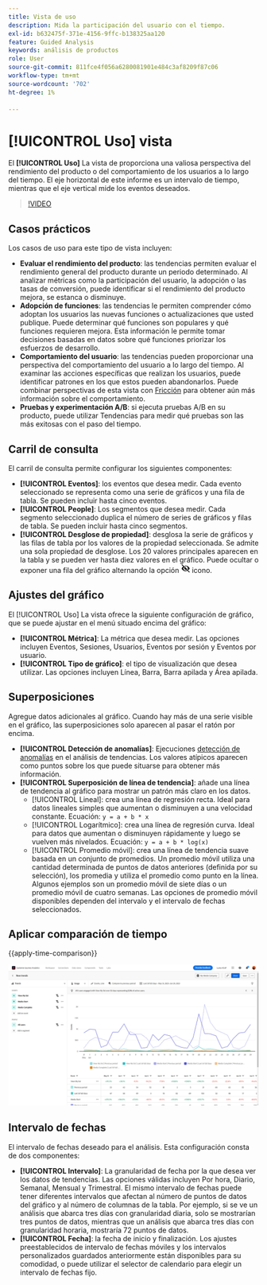 ```yaml
---
title: Vista de uso
description: Mida la participación del usuario con el tiempo.
exl-id: b632475f-371e-4156-9ffc-b138325aa120
feature: Guided Analysis
keywords: análisis de productos
role: User
source-git-commit: 811fce4f056a6280081901e484c3af8209f87c06
workflow-type: tm+mt
source-wordcount: '702'
ht-degree: 1%

---
```


# [!UICONTROL Uso] vista

El **[!UICONTROL Uso]** La vista de proporciona una valiosa perspectiva del rendimiento del producto o del comportamiento de los usuarios a lo largo del tiempo. El eje horizontal de este informe es un intervalo de tiempo, mientras que el eje vertical mide los eventos deseados.

>[!VIDEO](https://video.tv.adobe.com/v/3421666/?learn=on)

## Casos prácticos

Los casos de uso para este tipo de vista incluyen:

* **Evaluar el rendimiento del producto**: las tendencias permiten evaluar el rendimiento general del producto durante un periodo determinado. Al analizar métricas como la participación del usuario, la adopción o las tasas de conversión, puede identificar si el rendimiento del producto mejora, se estanca o disminuye.
* **Adopción de funciones**: las tendencias le permiten comprender cómo adoptan los usuarios las nuevas funciones o actualizaciones que usted publique. Puede determinar qué funciones son populares y qué funciones requieren mejora. Esta información le permite tomar decisiones basadas en datos sobre qué funciones priorizar los esfuerzos de desarrollo.
* **Comportamiento del usuario**: las tendencias pueden proporcionar una perspectiva del comportamiento del usuario a lo largo del tiempo. Al examinar las acciones específicas que realizan los usuarios, puede identificar patrones en los que estos pueden abandonarlos. Puede combinar perspectivas de esta vista con [Fricción](friction.md) para obtener aún más información sobre el comportamiento.
* **Pruebas y experimentación A/B**: si ejecuta pruebas A/B en su producto, puede utilizar Tendencias para medir qué pruebas son las más exitosas con el paso del tiempo.

## Carril de consulta

El carril de consulta permite configurar los siguientes componentes:

* **[!UICONTROL Eventos]**: los eventos que desea medir. Cada evento seleccionado se representa como una serie de gráficos y una fila de tabla. Se pueden incluir hasta cinco eventos.
* **[!UICONTROL People]**: Los segmentos que desea medir. Cada segmento seleccionado duplica el número de series de gráficos y filas de tabla. Se pueden incluir hasta cinco segmentos.
* **[!UICONTROL Desglose de propiedad]**: desglosa la serie de gráficos y las filas de tabla por los valores de la propiedad seleccionada. Se admite una sola propiedad de desglose. Los 20 valores principales aparecen en la tabla y se pueden ver hasta diez valores en el gráfico. Puede ocultar o exponer una fila del gráfico alternando la opción ![Mostrar icono de ocultar](../assets/hide-in-chart.png) icono.

## Ajustes del gráfico

El [!UICONTROL Uso] La vista ofrece la siguiente configuración de gráfico, que se puede ajustar en el menú situado encima del gráfico:

* **[!UICONTROL Métrica]**: La métrica que desea medir. Las opciones incluyen Eventos, Sesiones, Usuarios, Eventos por sesión y Eventos por usuario.
* **[!UICONTROL Tipo de gráfico]**: el tipo de visualización que desea utilizar. Las opciones incluyen Línea, Barra, Barra apilada y Área apilada.

## Superposiciones

Agregue datos adicionales al gráfico. Cuando hay más de una serie visible en el gráfico, las superposiciones solo aparecen al pasar el ratón por encima.

* **[!UICONTROL Detección de anomalías]**: Ejecuciones [detección de anomalías](/help/analysis-workspace/c-anomaly-detection/anomaly-detection.md) en el análisis de tendencias. Los valores atípicos aparecen como puntos sobre los que puede situarse para obtener más información.
* **[!UICONTROL Superposición de línea de tendencia]**: añade una línea de tendencia al gráfico para mostrar un patrón más claro en los datos.
   * [!UICONTROL Lineal]: crea una línea de regresión recta. Ideal para datos lineales simples que aumentan o disminuyen a una velocidad constante. Ecuación: `y = a + b * x`
   * [!UICONTROL Logarítmico]: crea una línea de regresión curva. Ideal para datos que aumentan o disminuyen rápidamente y luego se vuelven más nivelados. Ecuación: `y = a + b * log(x)`
   * [!UICONTROL Promedio móvil]: crea una línea de tendencia suave basada en un conjunto de promedios. Un promedio móvil utiliza una cantidad determinada de puntos de datos anteriores (definida por su selección), los promedia y utiliza el promedio como punto en la línea. Algunos ejemplos son un promedio móvil de siete días o un promedio móvil de cuatro semanas. Las opciones de promedio móvil disponibles dependen del intervalo y el intervalo de fechas seleccionados.

## Aplicar comparación de tiempo

{{apply-time-comparison}}

![Comparación del tiempo de uso](../assets/usage-compare.png)

## Intervalo de fechas

El intervalo de fechas deseado para el análisis. Esta configuración consta de dos componentes:

* **[!UICONTROL Intervalo]**: La granularidad de fecha por la que desea ver los datos de tendencias. Las opciones válidas incluyen Por hora, Diario, Semanal, Mensual y Trimestral. El mismo intervalo de fechas puede tener diferentes intervalos que afectan al número de puntos de datos del gráfico y al número de columnas de la tabla. Por ejemplo, si se ve un análisis que abarca tres días con granularidad diaria, solo se mostrarían tres puntos de datos, mientras que un análisis que abarca tres días con granularidad horaria, mostraría 72 puntos de datos.
* **[!UICONTROL Fecha]**: la fecha de inicio y finalización. Los ajustes preestablecidos de intervalo de fechas móviles y los intervalos personalizados guardados anteriormente están disponibles para su comodidad, o puede utilizar el selector de calendario para elegir un intervalo de fechas fijo.

